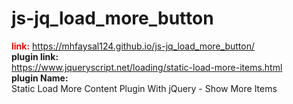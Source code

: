 # js-jq_load_more_button<br>
<b style="color:red;">link:</b> https://mhfaysal124.github.io/js-jq_load_more_button/<br>
<b>plugin link:</b><br>
https://www.jqueryscript.net/loading/static-load-more-items.html<br>
<b>plugin Name:</b><br>
Static Load More Content Plugin With jQuery - Show More Items<br>
